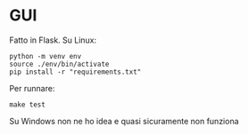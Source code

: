 # GUI
Fatto in Flask.
Su Linux:
```
python -m venv env
source ./env/bin/activate
pip install -r "requirements.txt"
```
Per runnare:
```
make test
```

Su Windows non ne ho idea e quasi sicuramente non funziona